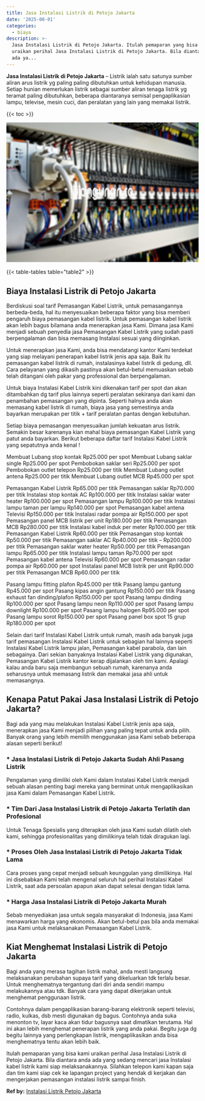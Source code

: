 ```yaml
---
title: Jasa Instalasi Listrik di Petojo Jakarta
date: '2025-08-01'
categories:
  - biaya
description: >-
  Jasa Instalasi Listrik di Petojo Jakarta. Itulah pemaparan yang bisa kami
  uraikan perihal Jasa Instalasi Listrik di Petojo Jakarta. Bila diantara anda
  ada ya...
---
```


**Jasa Instalasi Listrik di Petojo Jakarta** – Listrik ialah satu satunya sumber aliran arus listrik yg paling paling dibutuhkan untuk kehidupan manusia. Setiap hunian memerlukan listrik sebagai sumber aliran tenaga listrik yg teramat paling dibutuhkan, beberapa diantaranya semisal pengaplikasian lampu, televise, mesin cuci, dan peralatan yang lain yang memakai listrik.

{{< toc >}}

![Jasa Instalasi Listrik di Petojo Jakarta](/images/instalasi-listrik-murah30.png)

{{< table-tables table="table2" >}}

## Biaya Instalasi Listrik di Petojo Jakarta

Berdiskusi soal tarif Pemasangan Kabel Listrik, untuk pemasangannya berbeda-beda, hal itu menyesuaikan beberapa faktor yang bisa memberi pengaruh biaya pemasangan kabel listrik. Untuk pemasangan kabel listrik akan lebih bagus bilamana anda menerapkan jasa Kami. Dimana jasa Kami menjadi sebuah penyedia jasa Pemasangan Kabel Listrik yang sudah pasti berpengalaman dan bisa memasang Instalasi sesuai yang diinginkan.

Untuk menerapkan jasa Kami, anda bisa mendatangi kantor Kami terdekat yang siap melayani penerapan kabel listrik jenis apa saja. Baik itu pemasangan kabel listrik di rumah, instalasinya kabel listrik di gedung, dll. Cara pelayanan yang dikasih pastinya akan betul-betul memuaskan sebab telah ditangani oleh pakar yang professional dan berpengalaman.

Untuk biaya Instalasi Kabel Listrik kini dikenakan tarif per spot dan akan ditambahkan dg tarif plus lainnya seperti peralatan sekiranya dari kami dan penambahan pemasangan yang dipinta. Seperti halnya anda akan memasang kabel listrik di rumah, biaya jasa yang semestinya anda bayarkan merupakan per titik + tarif peralatan pantas dengan kebutuhan.

Setiap biaya pemasangan menyesuaikan jumlah kekuatan arus listrik. Semakin besar karenanya kian mahal biaya pemasangan Kabel Listrik yang patut anda bayarkan. Berikut beberapa daftar tarif Instalasi Kabel Listrik yang sepatutnya anda kenal !

Membuat Lubang stop kontak Rp25.000 per spot Membuat Lubang saklar single Rp25.000 per spot Pembobokan saklar seri Rp25.000 per spot Pembobokan outlet telepon Rp25.000 per titik Membuat Lubang outlet antena Rp25.000 per titik Membuat Lubang outlet MCB Rp45.000 per spot

Pemasangan Kabel Listrik Rp65.000 per titik Pemasangan saklar Rp70.000 per titik Instalasi stop kontak AC Rp100.000 per titik Instalasi saklar water heater Rp100.000 per spot Pemasangan lampu Rp100.000 per titik Instalasi lampu taman per lampu Rp140.000 per spot Pemasangan kabel antena Televisi Rp150.000 per titik Instalasi radar pompa air Rp150.000 per spot Pemasangan panel MCB listrik per unit Rp180.000 per titik Pemasangan MCB Rp280.000 per titik Instalasi kabel induk per meter Rp100.000 per titik Pemasangan Kabel Listrik Rp60.000 per titik Pemasangan stop kontak Rp50.000 per titik Pemasangan saklar AC Rp40.000 per titik – Rp200.000 per titik Pemasangan saklar water heater Rp50.000 per titik Pemasangan lampu Rp65.000 per titik Instalasi lampu taman Rp70.000 per spot Pemasangan kabel antena Televisi Rp60.000 per spot Pemasangan radar pompa air Rp60.000 per spot Instalasi panel MCB listrik per unit Rp90.000 per titik Pemasangan MCB Rp60.000 per titik

Pasang lampu fitting plafon Rp45.000 per titik Pasang lampu gantung Rp45.000 per spot Pasang kipas angin gantung Rp150.000 per titik Pasang exhaust fan dinding/plafon Rp150.000 per spot Pasang lampu dinding Rp100.000 per spot Pasang lampu neon Rp110.000 per spot Pasang lampu downlight Rp100.000 per spot Pasang lampu halogen Rp95.000 per spot Pasang lampu sorot Rp150.000 per spot Pasang panel box spot 15 grup Rp180.000 per spot

Selain dari tarif Instalasi Kabel Listrik untuk rumah, masih ada banyak juga tarif pemasangan Instalasi Kabel Listrik untuk sebagian hal lainnya seperti Instalasi Kabel Listrik lampu jalan, Pemasangan kabel parabola, dan lain sebagainya. Dari sekian banyaknya Instalasi Kabel Listrik yang digunakan, Pemasangan Kabel Listrik kantor kerap dijalankan oleh tim kami. Apalagi kalau anda baru saja membangun sebuah rumah, karenanya anda seharusnya untuk memasang listrik dan memakai jasa ahli untuk memasangnya.

## Kenapa Patut Pakai Jasa Instalasi Listrik di Petojo Jakarta?

Bagi ada yang mau melakukan Instalasi Kabel Listrik jenis apa saja, menerapkan jasa Kami menjadi pilihan yang paling tepat untuk anda pilih. Banyak orang yang lebih memilih menggunakan jasa Kami sebab beberapa alasan seperti berikut!

### \* Jasa Instalasi Listrik di Petojo Jakarta Sudah Ahli Pasang Listrik

Pengalaman yang dimiliki oleh Kami dalam Instalasi Kabel Listrik menjadi sebuah alasan penting bagi mereka yang berminat untuk mengaplikasikan jasa Kami dalam Pemasangan Kabel Listrik.

### \* Tim Dari Jasa Instalasi Listrik di Petojo Jakarta Terlatih dan Profesional

Untuk Tenaga Spesialis yang diterapkan oleh jasa Kami sudah dilatih oleh kami, sehingga profesionalitas yang dimilikinya telah tidak diragukan lagi.

### \* Proses Oleh Jasa Instalasi Listrik di Petojo Jakarta Tidak Lama

Cara proses yang cepat menjadi sebuah keunggulan yang dimilikinya. Hal ini disebabkan Kami telah mengenal seluruh hal perihal Instalasi Kabel Listrik, saat ada persoalan apapun akan dapat selesai dengan tidak lama.

### \* Harga Jasa Instalasi Listrik di Petojo Jakarta Murah

Sebab menyediakan jasa untuk segala masyarakat di Indonesia, jasa Kami menawarkan harga yang ekonomis. Akan betul-betul pas bila anda memakai jasa Kami untuk melaksanakan Pemasangan Kabel Listrik.

## Kiat Menghemat Instalasi Listrik di Petojo Jakarta


Bagi anda yang merasa tagihan listrik mahal, anda mesti langsung melaksanakan perubahan supaya tarif yang dikeluarkan tdk terlalu besar. Untuk menghematnya tergantung dari diri anda sendiri mampu melakukannya atau tdk. Banyak cara yang dapat dikerjakan untuk menghemat penggunaan listrik.

Contohnya dalam pengaplikasian barang-barang elektronik seperti televisi, radio, kulkas, dsb mesti digunakan dg bagus. Contohnya anda suka menonton tv, layar kaca akan tidur bagusnya saat dimatikan terutama. Hal ini akan lebih menghemat penerapan listrik yang anda pakai. Begitu juga dg begitu lainnya yang perlengkapan listrik, mengaplikasikan anda bisa menghematnya tentu akan lebih baik.

Itulah pemaparan yang bisa kami uraikan perihal Jasa Instalasi Listrik di Petojo Jakarta. Bila diantara anda ada yang sedang mencari jasa Instalasi kabel listrik kami siap melaksanakannya. Silahkan telepon kami kapan saja dan tim kami siap cek ke lapangan project yang hendak di kerjakan dan mengerjakan pemasangan instalasi listrik sampai finish.

**Ref by:** [Instalasi Listrik Petojo Jakarta](https://id.wikipedia.org/wiki/Instalasi)
